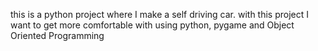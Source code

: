 this is a python project where I make a self driving car.
with this project I want to get more comfortable with using python, pygame and Object Oriented Programming





